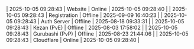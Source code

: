| 2025-10-05 09:28:43 | Website | Online | 2025-10-05 09:28:40 |
| 2025-10-05 09:28:43 | Registration | Offline | 2025-09-09 16:40:23 |
| 2025-10-05 09:28:43 | Auth Server | Offline | 2025-08-18 09:33:31 |
| 2025-10-05 09:28:43 | Kezan (PvE) | Offline | 2025-08-03 17:58:02 |
| 2025-10-05 09:28:43 | Gurubashi (PvP) | Offline | 2025-08-23 21:44:06 |
| 2025-10-05 09:28:43 | Cloudflare | Online | 2025-10-05 09:28:40 |
